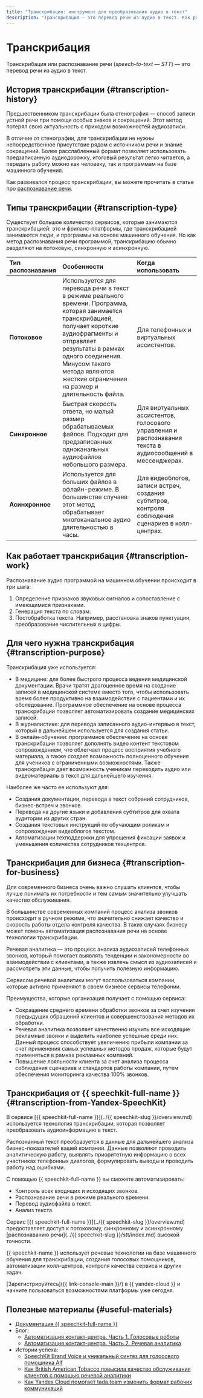 ```yaml
---
title: "Транскрибация: инструмент для преобразования аудио в текст"
description: "Транскрибация — это перевод речи из аудио в текст. Как работает транскрибация и ее преимущества для бизнеса."
---
```


# Транскрибация

Транскрибация или распознавание речи (*speech-to-text — STT*) — это перевод речи из аудио в текст.

## История транскрибации {#transcription-history}

Предшественником транскрибации была стенография — способ записи устной речи при помощи особых знаков и сокращений. Этот метод потерял свою актуальность с приходом возможностей аудиозаписи.

В отличие от стенографии, для транскрибации не нужны непосредственное присутствие рядом с источником речи и знание сокращений. Более расслабленный формат позволяет использовать предзаписанную аудиодорожку, итоговый результат легко читается, а передать работу можно как человеку, так и программам на базе машинного обучения.

Как развивался процесс транскрибации, вы можете прочитать в статье про [распознавание речи](https://ru.wikipedia.org/wiki/Распознавание_речи).

## Типы транскрибации {#transcription-type}

Существует большое количество сервисов, которые занимаются транскрибацией: это и фриланс-платформы, где транскрибацией занимаются люди, и программы на основе машинного обучения. Но как метод распознавания речи программой, транскрибацию обычно разделяют на потоковую, синхронную и асинхронную.

Тип распознавания | Особенности | Когда использовать
:--- | :--- | :---
**Потоковое** | Используется для перевода речи в текст в режиме реального времени. Программа, которая занимается транскрибацией, получает короткие аудиофрагменты и отправляет результаты в рамках одного соединения. Минусом такого метода являются жесткие ограничения на размер и длительность файла. | Для телефонных и виртуальных ассистентов.
**Синхронное** | Быстрая скорость ответа, но малый размер обрабатываемых файлов. Подходит для предзаписанных одноканальных аудиофайлов небольшого размера.  | Для виртуальных ассистентов, голосового управления и распознавания текста в аудиосообщений в мессенджерах.
**Асинхронное** | Используется для больших файлов в офлайн-режиме. В большинстве случаев этот метод обрабатывает многоканальное аудио длительностью в часы. | Для видеоблогов, записи встреч, создания субтитров, контроля соблюдения сценариев в колл-центрах.

## Как работает транскрибация {#transcription-work}

Распознавание аудио программой на машинном обучении происходит в три шага:

1. Определение признаков звуковых сигналов и сопоставление с имеющимися признаками.
2. Генерация текста по словам.
3. Постобработка текста. Например, расстановка знаков пунктуации, преобразование числительных в цифры.

## Для чего нужна транскрибация {#transcription-purpose}

Транскрибация уже используется:
* В медицине: для более быстрого процесса ведения медицинской документации. Врачи тратят драгоценное время на создание записей в медицинской системе вместо того, чтобы использовать время более продуктивно на взаимодействие с пациентами и их обследование. Программное обеспечение на основе процесса транскрибации позволяет автоматизировать создание медицинских записей.
* В журналистике: для перевода записанного аудио-интервью в текст, который в дальнейшем используется для создания статьи.
* В онлайн-обучении: программное обеспечение на основе транскрибации позволяет дополнять видео контент текстовом сопровождением, что облегчает процесс восприятия учебного материала, а также создает возможность полноценного обучения для учеников с ограниченными возможностями. Также транскрибация дает возможность ученикам переводить аудио или видеоматериалы в текст для дальнейшего изучения.

Наиболее же часто ее используют для:
* Создания документации, перевода в текст собраний сотрудников, бизнес-встреч и звонков.
* Перевода на другие языки и добавления субтитров для охвата аудитории из других стран.
* Создания текстовых инструкций по обучающим роликам и сопровождения видеоблогов текстом.
* Автоматизации техподдержки для упрощения фиксации заявок и уменьшения количества сотрудников техцентров.

## Транскрибация для бизнеса {#transcription-for-business}

Для современного бизнеса очень важно слушать клиентов, чтобы лучше понимать их потребности и тем самым значительно улучшать качество обслуживания.

В большинстве современных компаний процесс анализа звонков происходит в ручном режиме, что значительно снижает качество и скорость работы отдела контроля качества.  В таких случаях бизнесу может помочь автоматизация распознавания речи на основе технологии транскрибации.

Речевая аналитика — это процесс анализа аудиозаписей телефонных звонков, который помогает выявлять тенденции и закономерности во взаимодействии с клиентами, а также извлечь смысл из аудиозаписей и рассмотреть эти данные, чтобы получить полезную информацию.

Сервисом речевой аналитики могут воспользоваться компании, которые активно применяют в своем бизнесе сервисы телефонии.

Преимущества, которые организация получает с помощью сервиса:
* Сокращение среднего времени обработки звонков за счет изучения предыдущих обращений клиентов и совершенствования методов их обработки.
* Речевая аналитика позволяет качественно изучить все исходящие рекламные звонки и выделить наиболее успешные среди них. Данный процесс способствует увеличению прибыли компании за счет применения самых успешных методов продаж, которые будут применяться в рамках рекламных компаний.
* Повышение лояльности клиента за счет анализа процесса соблюдения сценариев и стандартов работы компании, путем обеспечения мониторинга качества 100% звонков.

## Транскрибация от {{ speechkit-full-name }} {#transcription-from-Yandex-SpeechKit}

В сервисе [{{ speechkit-full-name }}](../{{ speechkit-slug }}/overview.md) используется технология транскрибации, которая позволяет преобразовать аудиоинформацию в текст.

Распознанный текст преобразуется в данные для дальнейшего анализа бизнес-показателей вашей компании.
Данные позволяют проводить аналитическую работу, выявлять приоритетную информацию о всех участниках телефонных диалогов, формулировать выводы и проводить работу над ошибками.

С помощью {{ speechkit-full-name }} вы сможете автоматизировать:
* Контроль всех входящих и исходящих звонков.
* Распознавание речи в режиме реального времени.
* Перевод аудиофайла в текст.
* Анализ текста.

Сервис [{{ speechkit-full-name }}](../{{ speechkit-slug }}/overview.md) предоставляет доступ к потоковому, синхронному и асинхронному [распознаванию речи](../{{ speechkit-slug }}/stt/index.md) высокой точности.

{{ speechkit-name }} использует речевые технологии на базе машинного обучения для транскрибации, создания голосовых помощников, автоматизации колл-центров, контроля качества сервиса и других задач.

[Зарегистрируйтесь]({{ link-console-main }}/) в {{ yandex-cloud }} и начните пользоваться возможностями платформы уже сегодня.

## Полезные материалы {#useful-materials}

* [Документация {{ speechkit-full-name }}](../speechkit)
* Блог:
    * [Автоматизация контакт-центра. Часть 1. Голосовые роботы](https://yandex.cloud/ru/blog/posts/2019/09/solutions-for-call-centers-robots)
    * [Автоматизация контакт-центра. Часть 2. Речевая аналитика](https://yandex.cloud/ru/blog/posts/2019/09/solutions-for-call-centers-speech-analytics)
* Истории успеха:
    * [SpeechKit Brand Voice и уникальный синтез для голосового помощника Alf](https://yandex.cloud/ru/cases/alfabank)
    * [Как British American Tobacco повысила качество обслуживания клиентов с помощью речевой аналитики](https://yandex.cloud/ru/cases/bat)
    * [Как Yandex Cloud помогает tada.team изменить формат рабочих коммуникаций](https://yandex.cloud/ru/cases/tada-team)
